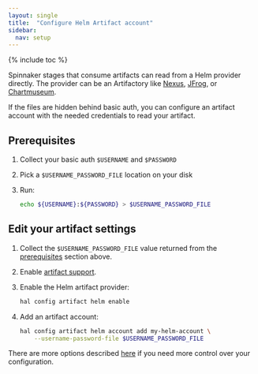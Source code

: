 ```yaml
---
layout: single
title:  "Configure Helm Artifact account"
sidebar:
  nav: setup
---
```


{% include toc %}

Spinnaker stages that consume artifacts can read from a Helm provider directly. The provider can be an Artifactory like [Nexus](https://help.sonatype.com/repomanager3/formats/helm-repositories), [JFrog](https://jfrog.com/integration/helm-repository/), or [Chartmuseum](https://chartmuseum.com/).

If the files are hidden behind basic auth, you can configure an artifact account with the needed credentials to read your artifact.

## Prerequisites

1. Collect your basic auth `$USERNAME` and `$PASSWORD`
2. Pick a `$USERNAME_PASSWORD_FILE` location on your disk
3. Run:

   ```bash
   echo ${USERNAME}:${PASSWORD} > $USERNAME_PASSWORD_FILE
   ```

## Edit your artifact settings

1. Collect the `$USERNAME_PASSWORD_FILE` value returned from the
   [prerequisites](#prerequisites) section above.

2. Enable [artifact support](/reference/artifacts-with-artifactsrewrite//#enabling-artifact-support).

3. Enable the Helm artifact provider:

   ```bash
   hal config artifact helm enable
   ```

4. Add an artifact account:

   ```bash
   hal config artifact helm account add my-helm-account \
       --username-password-file $USERNAME_PASSWORD_FILE
   ```

There are more options described [here](/reference/halyard/commands#hal-config-artifact-helm-account-edit) if you need more control over your configuration.

